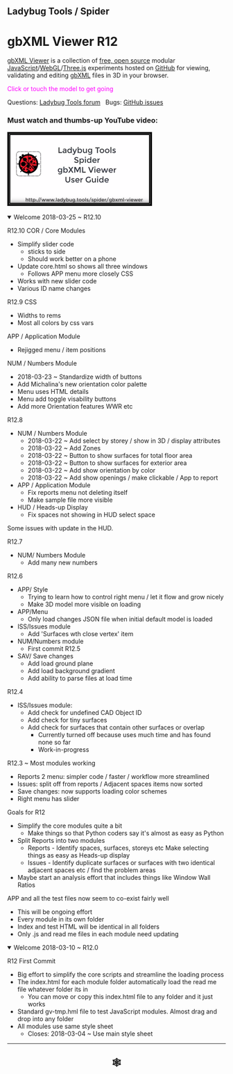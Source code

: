 
## Ladybug Tools / Spider

# gbXML Viewer R12

[gbXML Viewer]( https://github.com/ladybug-tools/spider "Source code on GitHub" ) is a collection of [free, open source]( https://opensource.guide/ "Read all about it at OpenSource Guides" ) modular [JavaScript]( https://developer.mozilla.org/en-US/docs/Web/JavaScript/About_JavaScript "Callout to Brendan" )/[WebGL]( https://www.khronos.org/webgl/ "Tip of the hat to Ken Russell" )/[Three.js]( https://threejs.org/ "Hi Mr.doob" ) experiments hosted on [GitHub]( https://github.com/about "Beep for where the geek peeps keep" ) for viewing, validating and editing [gbXML]( http://gbxml.org "Where's your schema today?" ) files in 3D in your browser.

<span style=color:magenta>Click or touch the model to get going</span>

Questions: [Ladybug Tools forum]( http://discourse.ladybug.tools/c/spider "Hi Mostapha" ) &nbsp; Bugs: [GitHub issues]( https://github.com/ladybug-tools/spider/issues "Say hello to Michal & Theo!" )

### Must watch and thumbs-up YouTube video:

[![gbXML Viewer User Guide]( ../../../images/gbxml-viewer-user-guide-300px.png )]( https://youtu.be/2QHrbuKIkdY "With music and voiceover by the multi-talented Michalina" )

<!--
<details open>

<summary>Welcome  ~ R.</summary>

</details>
-->

<details open>

<summary>Welcome 2018-03-25 ~ R12.10</summary>

R12.10
COR / Core Modules
* Simplify slider code
	* sticks to side
	* Should work better on a phone
* Update core.html so shows all three windows
	* Follows APP menu more closely
CSS
* Works with new slider code
* Various ID name changes




R12.9
CSS
* Widths to rems
* Most all colors by css vars

APP / Application Module
* Rejigged menu / item positions

NUM / Numbers Module
* 2018-03-23 ~ Standardize width of buttons
* Add Michalina's new orientation color palette
* Menu uses HTML details
* Menu add toggle visability buttons
* Add more Orientation features WWR etc

R12.8
* NUM / Numbers Module
	* 2018-03-22 ~ Add select by storey / show in 3D / display attributes
	* 2018-03-22 ~ Add Zones
	* 2018-03-22 ~ Button to show surfaces for total floor area
	* 2018-03-22 ~ Button to show surfaces for exterior area
	* 2018-03-22 ~ Add show orientation by color
	* 2018-03-22 ~ Add show openings / make clickable / App to report
* APP / Application Module
	* Fix reports menu not deleting itself
	*  Make sample file more visible
* HUD / Heads-up Display
	* Fix spaces not showing in HUD select space

Some issues with update in the HUD.

R12.7
* NUM/ Numbers Module
	* Add many new numbers

R12.6
* APP/ Style
	* Trying to learn how to control right menu / let it flow and grow nicely
	* Make 3D model more visible on loading
* APP/Menu
	* Only load changes JSON file when initial default model is loaded
* ISS/Issues module
	* Add 'Surfaces wth close vertex' item
* NUM/Numbers module
	* First commit
R12.5
* SAV/ Save changes
	* Add load ground plane
	* Add load background gradient
	* Add ability to parse files at load time

R12.4
* ISS/Issues module:
	* Add check for undefined CAD Object ID
	* Add check for tiny surfaces
	* Add check for surfaces that contain other surfaces or overlap
		* Currently turned off because uses much time and has found none so far
		* Work-in-progress

R12.3 ~ Most modules working
* Reports 2 menu: simpler code / faster / workflow more streamlined
* Issues: split off from reports / Adjacent spaces items now sorted
* Save changes: now supports loading color schemes
* Right menu has slider

Goals for R12

* Simplify the core modules quite a bit
	* Make things so that Python coders say it's almost as easy as Python
* Split Reports into two modules
	* Reports - Identify spaces, surfaces, storeys etc
		Make selecting things as easy as Heads-up display
	* Issues - Identify duplicate surfaces or surfaces with two identical adjacent spaces etc / find the problem areas
* Maybe start an analysis effort that includes things like Window Wall Ratios

APP and all the test files now seem to co-exist fairly well
* This will be ongoing effort
* Every module in its own folder
* Index and test HTML will be identical in all folders
* Only .js  and read me files in each module need updating

</details><details open>

<summary>Welcome 2018-03-10 ~ R12.0 </summary>


R12 First Commit
* Big effort to simplify the core scripts and streamline the loading process
* The index.html for each module folder automatically load the read me file whatever folder its in
	* You can move or copy this index.html file to any folder and it just works
* Standard gv-tmp.hml file to test JavaScript modules. Almost drag and drop into any folder
* All modules use same style sheet
	* Closes: 2018-03-04 ~ Use main style sheet

</details>

***

<h2 onclick=divMenu.scrollTop=0; style=cursor:pointer;text-align:center; title='go to top and, btw, my web is better than your web' > &#x1f578; </h2>
